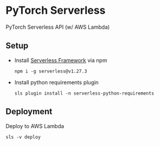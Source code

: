 # PyTorch Serverless
PyTorch Serverless API (w/ AWS Lambda)

## Setup
 - Install [Serverless Framework](https://serverless.com/) via npm
    ```
    npm i -g serverless@v1.27.3
    ```
 - Install python requirements plugin
    ```
    sls plugin install -n serverless-python-requirements
    ```

## Deployment
Deploy to AWS Lambda
```
sls -v deploy
```
